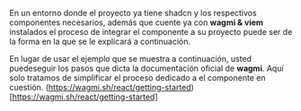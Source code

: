 En un entorno donde el proyecto ya tiene shadcn y los respectivos componentes necesarios, además que cuente ya con **wagmi & viem** instalados el proceso de integrar el componente a su proyecto puede ser de la forma en la que se le explicará a continuación.
 
En lugar de usar el ejemplo que se muestra a continuación, usted puedeseguir los pasos que dicta la documentación oficial de **wagmi**. Aquí solo tratamos de simplificar el proceso dedicado a el componente en cuestión.
(https://wagmi.sh/react/getting-started)[https://wagmi.sh/react/getting-started]